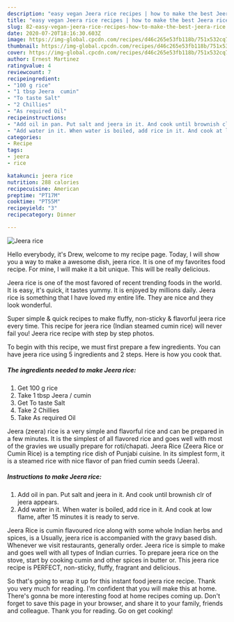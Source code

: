 ```yaml
---
description: "easy vegan Jeera rice recipes | how to make the best Jeera rice"
title: "easy vegan Jeera rice recipes | how to make the best Jeera rice"
slug: 82-easy-vegan-jeera-rice-recipes-how-to-make-the-best-jeera-rice
date: 2020-07-20T18:16:30.603Z
image: https://img-global.cpcdn.com/recipes/d46c265e53fb118b/751x532cq70/jeera-rice-recipe-main-photo.jpg
thumbnail: https://img-global.cpcdn.com/recipes/d46c265e53fb118b/751x532cq70/jeera-rice-recipe-main-photo.jpg
cover: https://img-global.cpcdn.com/recipes/d46c265e53fb118b/751x532cq70/jeera-rice-recipe-main-photo.jpg
author: Ernest Martinez
ratingvalue: 4
reviewcount: 7
recipeingredient:
- "100 g rice"
- "1 tbsp Jeera  cumin"
- "To taste Salt"
- "2 Chillies"
- "As required Oil"
recipeinstructions:
- "Add oil in pan. Put salt and jeera in it. And cook until brownish clr of jeera appears."
- "Add water in it. When water is boiled, add rice in it. And cook at low flame, after 15 minutes it is ready to serve."
categories:
- Recipe
tags:
- jeera
- rice

katakunci: jeera rice 
nutrition: 288 calories
recipecuisine: American
preptime: "PT17M"
cooktime: "PT55M"
recipeyield: "3"
recipecategory: Dinner

---
```



![Jeera rice](https://img-global.cpcdn.com/recipes/d46c265e53fb118b/751x532cq70/jeera-rice-recipe-main-photo.jpg)

Hello everybody, it's Drew, welcome to my recipe page. Today, I will show you a way to make a awesome dish, jeera rice. It is one of my favorites food recipe. For mine, I will make it a bit unique. This will be really delicious.

Jeera rice is one of the most favored of recent trending foods in the world. It is easy, it's quick, it tastes yummy. It is enjoyed by millions daily. Jeera rice is something that I have loved my entire life. They are nice and they look wonderful.

Super simple &amp; quick recipes to make fluffy, non-sticky &amp; flavorful jeera rice every time. This recipe for jeera rice (Indian steamed cumin rice) will never fail you! Jeera rice recipe with step by step photos.


To begin with this recipe, we must first prepare a few ingredients. You can have jeera rice using 5 ingredients and 2 steps. Here is how you cook that.

<!--inarticleads1-->

##### The ingredients needed to make Jeera rice:

1. Get 100 g rice
1. Take 1 tbsp Jeera / cumin
1. Get To taste Salt
1. Take 2 Chillies
1. Take As required Oil


Jeera (zeera) rice is a very simple and flavorful rice and can be prepared in a few minutes. It is the simplest of all flavored rice and goes well with most of the gravies we usually prepare for roti/chapati. Jeera Rice (Zeera Rice or Cumin Rice) is a tempting rice dish of Punjabi cuisine. In its simplest form, it is a steamed rice with nice flavor of pan fried cumin seeds (Jeera). 

<!--inarticleads2-->

##### Instructions to make Jeera rice:

1. Add oil in pan. Put salt and jeera in it. And cook until brownish clr of jeera appears.
1. Add water in it. When water is boiled, add rice in it. And cook at low flame, after 15 minutes it is ready to serve.


Jeera Rice is cumin flavoured rice along with some whole Indian herbs and spices, is a Usually, jeera rice is accompanied with the gravy based dish. Whenever we visit restaurants, generally order. Jeera rice is simple to make and goes well with all types of Indian curries. To prepare jeera rice on the stove, start by cooking cumin and other spices in butter or. This jeera rice recipe is PERFECT, non-sticky, fluffy, fragrant and delicious. 

So that's going to wrap it up for this instant food jeera rice recipe. Thank you very much for reading. I'm confident that you will make this at home. There's gonna be more interesting food at home recipes coming up. Don't forget to save this page in your browser, and share it to your family, friends and colleague. Thank you for reading. Go on get cooking!
